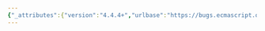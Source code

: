 ```yaml
---
{"_attributes":{"version":"4.4.4+","urlbase":"https://bugs.ecmascript.org/","maintainer":"dherman@mozilla.com"},"bug":{"bug_id":1090,"creation_ts":"2012-11-28 21:42:00 -0800","short_desc":"non-bolding for \"throw a FooError exception\"","delta_ts":"2012-12-21 18:08:40 -0800","product":"Draft for 6th Edition","component":"editorial issue","version":"Rev 12: November 22, 2012 Draft","rep_platform":"All","op_sys":"All","bug_status":"RESOLVED","resolution":"FIXED","priority":"Normal","bug_severity":"trivial","everconfirmed":true,"reporter":{"uid":"jmdyck","name":"Michael Dyck"},"assigned_to":{"uid":"allen","name":"Allen Wirfs-Brock"},"long_desc":[{"commentid":2897,"comment_count":0,"who":{"uid":"jmdyck","name":"Michael Dyck"},"bug_when":"2012-11-28 21:42:32 -0800","thetext":"In phrases like\n    Throw a FooError exception\nthe spec usually gives the \"FooError\" in a bold font, but about 1/5th of the time it doesn't. E.g., see 10.2.1.1.5, which has non-bolded \"ReferenceError\" at step 4 and a bolded \"TypeError\" at step 5.\n\nIt would be nice (though pretty low priority) for that to be made consistent."},{"commentid":2944,"comment_count":1,"who":{"uid":"allen","name":"Allen Wirfs-Brock"},"bug_when":"2012-12-01 10:12:10 -0800","thetext":"fixed in rev 13 editor's draft"}]}}
---
```

